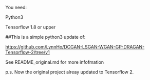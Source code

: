You need:

Python3

Tensorflow 1.8 or upper

##This is a simple python3 update of:

https://github.com/LynnHo/DCGAN-LSGAN-WGAN-GP-DRAGAN-Tensorflow-2/tree/v1

See README_original.md for more infofmation

p.s. Now the original project alreay updated to Tensorflow 2.


